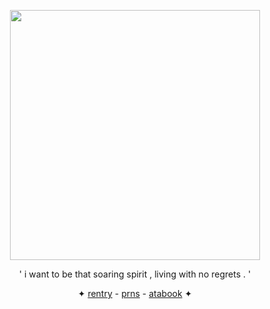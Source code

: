 <p align="center">
<img src="https://github.com/activelyexploding/activelyexploding/blob/main/twotime.gif" width="400" align="center" class="fr-fir fr-dii" height="400"></div>
</p>

<p align="center"> ' i want to be that soaring spirit , living with no regrets . ' </p>

<p align="center">✦ <a href="https://rentry.co/ghoztflag">rentry</a> - <a href="https://pronouns.cc/@.d3athscolour">prns</a> - <a href="https://d3athscolour.atabook.org">atabook</a> ✦</p>
